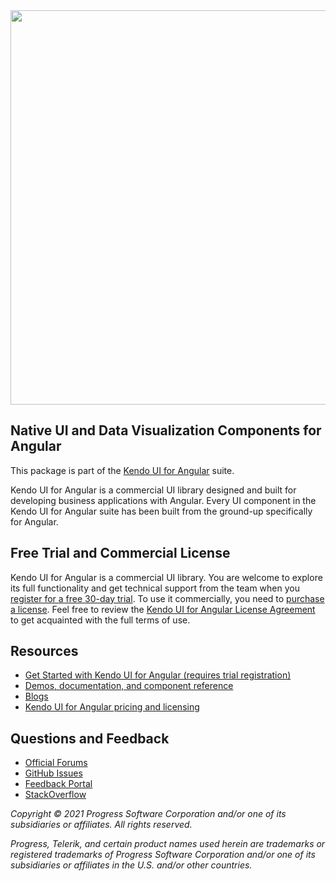 <a href="https://www.telerik.com/kendo-angular-ui/" target="_blank">
<img width="631" src="https://www.telerik.com/kendo-angular-ui/npm-banner.svg">
</a>

## Native UI and Data Visualization Components for Angular

This package is part of the [Kendo UI for Angular](https://www.telerik.com/kendo-angular-ui/) suite.

Kendo UI for Angular is a commercial UI library designed and built for developing business applications with Angular. Every UI component in the Kendo UI for Angular suite has been built from the ground-up specifically for Angular.

## Free Trial and Commercial License

Kendo UI for Angular is a commercial UI library. You are welcome to explore its full functionality and get technical support from the team when you [register for a free 30-day trial](https://www.telerik.com/download-login-v2-kendo-angular-ui). To use it commercially, you need to [purchase a license](https://www.telerik.com/purchase/kendo-ui). Feel free to review the [Kendo UI for Angular License Agreement](https://www.telerik.com/purchase/license-agreement/kendo-ui) to get acquainted with the full terms of use.

## Resources

* [Get Started with Kendo UI for Angular (requires trial registration)](https://www.telerik.com/kendo-angular-ui/getting-started)
* [Demos, documentation, and component reference](https://www.telerik.com/kendo-angular-ui/components)
* [Blogs](http://www.telerik.com/blogs/kendo-ui)
* [Kendo UI for Angular pricing and licensing](https://www.telerik.com/purchase/kendo-ui)

## Questions and Feedback

* [Official Forums](https://www.telerik.com/forums/kendo-angular-ui)
* [GitHub Issues](https://github.com/telerik/kendo-angular/issues)
* [Feedback Portal](https://feedback.telerik.com/kendo-angular-ui)
* [StackOverflow](https://stackoverflow.com/questions/tagged/kendo-ui-angular2)

*Copyright © 2021 Progress Software Corporation and/or one of its subsidiaries or affiliates. All rights reserved.*

*Progress, Telerik, and certain product names used herein are trademarks or registered trademarks of Progress Software Corporation and/or one of its subsidiaries or affiliates in the U.S. and/or other countries.*
